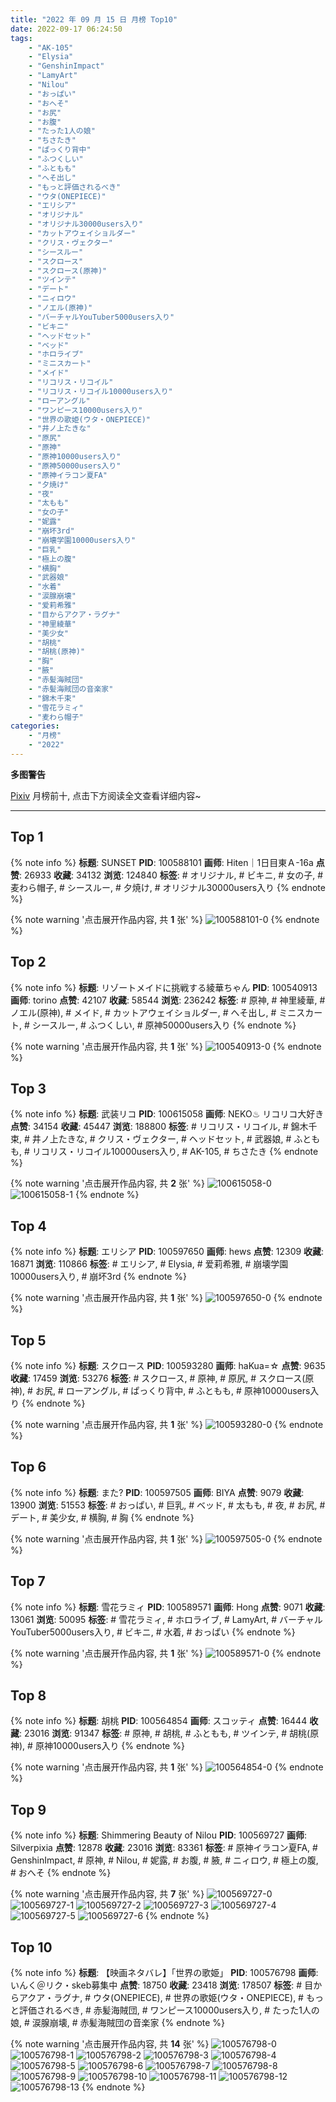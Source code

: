 ```yaml
---
title: "2022 年 09 月 15 日 月榜 Top10"
date: 2022-09-17 06:24:50
tags:
    - "AK-105"
    - "Elysia"
    - "GenshinImpact"
    - "LamyArt"
    - "Nilou"
    - "おっぱい"
    - "おへそ"
    - "お尻"
    - "お腹"
    - "たった1人の娘"
    - "ちさたき"
    - "ぱっくり背中"
    - "ふつくしい"
    - "ふともも"
    - "へそ出し"
    - "もっと評価されるべき"
    - "ウタ(ONEPIECE)"
    - "エリシア"
    - "オリジナル"
    - "オリジナル30000users入り"
    - "カットアウェイショルダー"
    - "クリス・ヴェクター"
    - "シースルー"
    - "スクロース"
    - "スクロース(原神)"
    - "ツインテ"
    - "デート"
    - "ニィロウ"
    - "ノエル(原神)"
    - "バーチャルYouTuber5000users入り"
    - "ビキニ"
    - "ヘッドセット"
    - "ベッド"
    - "ホロライブ"
    - "ミニスカート"
    - "メイド"
    - "リコリス・リコイル"
    - "リコリス・リコイル10000users入り"
    - "ローアングル"
    - "ワンピース10000users入り"
    - "世界の歌姫(ウタ・ONEPIECE)"
    - "井ノ上たきな"
    - "原尻"
    - "原神"
    - "原神10000users入り"
    - "原神50000users入り"
    - "原神イラコン夏FA"
    - "夕焼け"
    - "夜"
    - "太もも"
    - "女の子"
    - "妮露"
    - "崩坏3rd"
    - "崩壊学園10000users入り"
    - "巨乳"
    - "極上の腹"
    - "横胸"
    - "武器娘"
    - "水着"
    - "涙腺崩壊"
    - "爱莉希雅"
    - "目からアクア・ラグナ"
    - "神里綾華"
    - "美少女"
    - "胡桃"
    - "胡桃(原神)"
    - "胸"
    - "腋"
    - "赤髪海賊団"
    - "赤髪海賊団の音楽家"
    - "錦木千束"
    - "雪花ラミィ"
    - "麦わら帽子"
categories:
    - "月榜"
    - "2022"
---
```


<i class="fa fa-triangle-exclamation"></i>**多图警告**<i class="fa fa-triangle-exclamation"></i>

[Pixiv](https://www.pixiv.net/) 月榜前十, 点击下方阅读全文查看详细内容~

<!-- more -->

---

## Top 1

{% note info %}
**标题**: SUNSET
**PID**: 100588101 **画师**: Hiten｜1日目東Ａ-16a
**点赞**: 26933 **收藏**: 34132 **浏览**: 124840
**标签**: # オリジナル, # ビキニ, # 女の子, # 麦わら帽子, # シースルー, # 夕焼け, # オリジナル30000users入り
{% endnote %}

{% note warning '点击展开作品内容, 共 **1** 张' %}
![100588101-0](https://i.pixiv.re/img-original/img/2022/08/19/00/00/03/100588101_p0.png)
{% endnote %}

## Top 2

{% note info %}
**标题**: リゾートメイドに挑戦する綾華ちゃん
**PID**: 100540913 **画师**: torino
**点赞**: 42107 **收藏**: 58544 **浏览**: 236242
**标签**: # 原神, # 神里綾華, # ノエル(原神), # メイド, # カットアウェイショルダー, # へそ出し, # ミニスカート, # シースルー, # ふつくしい, # 原神50000users入り
{% endnote %}

{% note warning '点击展开作品内容, 共 **1** 张' %}
![100540913-0](https://i.pixiv.re/img-original/img/2022/08/17/00/00/08/100540913_p0.jpg)
{% endnote %}

## Top 3

{% note info %}
**标题**: 武装リコ
**PID**: 100615058 **画师**: NEKO♨ リコリコ大好き
**点赞**: 34154 **收藏**: 45447 **浏览**: 188800
**标签**: # リコリス・リコイル, # 錦木千束, # 井ノ上たきな, # クリス・ヴェクター, # ヘッドセット, # 武器娘, # ふともも, # リコリス・リコイル10000users入り, # AK-105, # ちさたき
{% endnote %}

{% note warning '点击展开作品内容, 共 **2** 张' %}
![100615058-0](https://i.pixiv.re/img-original/img/2022/08/21/11/42/10/100615058_p0.jpg)
![100615058-1](https://i.pixiv.re/img-original/img/2022/08/21/11/42/10/100615058_p1.jpg)
{% endnote %}

## Top 4

{% note info %}
**标题**: エリシア
**PID**: 100597650 **画师**: hews
**点赞**: 12309 **收藏**: 16871 **浏览**: 110866
**标签**: # エリシア, # Elysia, # 爱莉希雅, # 崩壊学園10000users入り, # 崩坏3rd
{% endnote %}

{% note warning '点击展开作品内容, 共 **1** 张' %}
![100597650-0](https://i.pixiv.re/img-original/img/2022/08/19/12/36/41/100597650_p0.png)
{% endnote %}

## Top 5

{% note info %}
**标题**: スクロース
**PID**: 100593280 **画师**: haKua=☆
**点赞**: 9635 **收藏**: 17459 **浏览**: 53276
**标签**: # スクロース, # 原神, # 原尻, # スクロース(原神), # お尻, # ローアングル, # ぱっくり背中, # ふともも, # 原神10000users入り
{% endnote %}

{% note warning '点击展开作品内容, 共 **1** 张' %}
![100593280-0](https://i.pixiv.re/img-original/img/2022/08/19/05/16/12/100593280_p0.jpg)
{% endnote %}

## Top 6

{% note info %}
**标题**: また?
**PID**: 100597505 **画师**: BIYA
**点赞**: 9079 **收藏**: 13900 **浏览**: 51553
**标签**: # おっぱい, # 巨乳, # ベッド, # 太もも, # 夜, # お尻, # デート, # 美少女, # 横胸, # 胸
{% endnote %}

{% note warning '点击展开作品内容, 共 **1** 张' %}
![100597505-0](https://i.pixiv.re/img-original/img/2022/08/19/12/24/06/100597505_p0.jpg)
{% endnote %}

## Top 7

{% note info %}
**标题**: 雪花ラミィ
**PID**: 100589571 **画师**: Hong
**点赞**: 9071 **收藏**: 13061 **浏览**: 50095
**标签**: # 雪花ラミィ, # ホロライブ, # LamyArt, # バーチャルYouTuber5000users入り, # ビキニ, # 水着, # おっぱい
{% endnote %}

{% note warning '点击展开作品内容, 共 **1** 张' %}
![100589571-0](https://i.pixiv.re/img-original/img/2022/08/19/00/42/29/100589571_p0.jpg)
{% endnote %}

## Top 8

{% note info %}
**标题**: 胡桃
**PID**: 100564854 **画师**: スコッティ
**点赞**: 16444 **收藏**: 23016 **浏览**: 91347
**标签**: # 原神, # 胡桃, # ふともも, # ツインテ, # 胡桃(原神), # 原神10000users入り
{% endnote %}

{% note warning '点击展开作品内容, 共 **1** 张' %}
![100564854-0](https://i.pixiv.re/img-original/img/2022/08/18/07/54/25/100564854_p0.jpg)
{% endnote %}

## Top 9

{% note info %}
**标题**: Shimmering Beauty of Nilou
**PID**: 100569727 **画师**: Silverpixia
**点赞**: 12878 **收藏**: 23016 **浏览**: 83361
**标签**: # 原神イラコン夏FA, # GenshinImpact, # 原神, # Nilou, # 妮露, # お腹, # 腋, # ニィロウ, # 極上の腹, # おへそ
{% endnote %}

{% note warning '点击展开作品内容, 共 **7** 张' %}
![100569727-0](https://i.pixiv.re/img-original/img/2022/08/18/05/14/42/100569727_p0.jpg)
![100569727-1](https://i.pixiv.re/img-original/img/2022/08/18/05/14/42/100569727_p1.jpg)
![100569727-2](https://i.pixiv.re/img-original/img/2022/08/18/05/14/42/100569727_p2.jpg)
![100569727-3](https://i.pixiv.re/img-original/img/2022/08/18/05/14/42/100569727_p3.jpg)
![100569727-4](https://i.pixiv.re/img-original/img/2022/08/18/05/14/42/100569727_p4.jpg)
![100569727-5](https://i.pixiv.re/img-original/img/2022/08/18/05/14/42/100569727_p5.jpg)
![100569727-6](https://i.pixiv.re/img-original/img/2022/08/18/05/14/42/100569727_p6.jpg)
{% endnote %}

## Top 10

{% note info %}
**标题**: 【映画ネタバレ】「世界の歌姫」
**PID**: 100576798 **画师**: いんく＠リク・skeb募集中
**点赞**: 18750 **收藏**: 23418 **浏览**: 178507
**标签**: # 目からアクア・ラグナ, # ウタ(ONEPIECE), # 世界の歌姫(ウタ・ONEPIECE), # もっと評価されるべき, # 赤髪海賊団, # ワンピース10000users入り, # たった1人の娘, # 涙腺崩壊, # 赤髪海賊団の音楽家
{% endnote %}

{% note warning '点击展开作品内容, 共 **14** 张' %}
![100576798-0](https://i.pixiv.re/img-original/img/2022/08/18/15/45/41/100576798_p0.png)
![100576798-1](https://i.pixiv.re/img-original/img/2022/08/18/15/45/41/100576798_p1.png)
![100576798-2](https://i.pixiv.re/img-original/img/2022/08/18/15/45/41/100576798_p2.png)
![100576798-3](https://i.pixiv.re/img-original/img/2022/08/18/15/45/41/100576798_p3.png)
![100576798-4](https://i.pixiv.re/img-original/img/2022/08/18/15/45/41/100576798_p4.png)
![100576798-5](https://i.pixiv.re/img-original/img/2022/08/18/15/45/41/100576798_p5.png)
![100576798-6](https://i.pixiv.re/img-original/img/2022/08/18/15/45/41/100576798_p6.png)
![100576798-7](https://i.pixiv.re/img-original/img/2022/08/18/15/45/41/100576798_p7.png)
![100576798-8](https://i.pixiv.re/img-original/img/2022/08/18/15/45/41/100576798_p8.png)
![100576798-9](https://i.pixiv.re/img-original/img/2022/08/18/15/45/41/100576798_p9.png)
![100576798-10](https://i.pixiv.re/img-original/img/2022/08/18/15/45/41/100576798_p10.png)
![100576798-11](https://i.pixiv.re/img-original/img/2022/08/18/15/45/41/100576798_p11.png)
![100576798-12](https://i.pixiv.re/img-original/img/2022/08/18/15/45/41/100576798_p12.png)
![100576798-13](https://i.pixiv.re/img-original/img/2022/08/18/15/45/41/100576798_p13.png)
{% endnote %}

